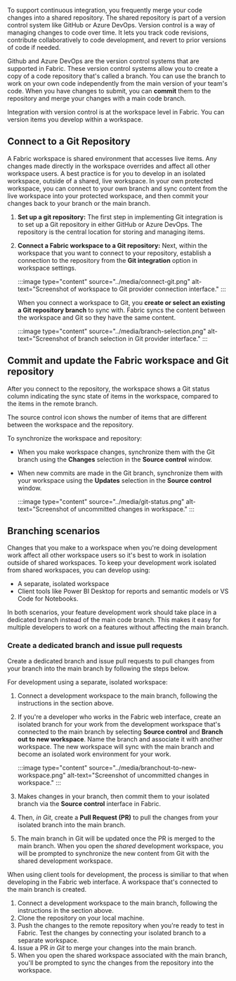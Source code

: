 To support continuous integration, you frequently merge your code changes into a shared repository.  The shared repository is part of a version control system like GitHub or Azure DevOps.  Version control is a way of managing changes to code over time. It lets you track code revisions, contribute collaboratively to code development, and revert to prior versions of code if needed.

Github and Azure DevOps are the version control systems that are supported in Fabric. These version control systems allow you to create a copy of a code repository that's called a branch. You can use the branch to work on your own code independently from the main version of your team's code. When you have changes to submit, you can **commit** them to the repository and merge your changes with a main code branch.

Integration with version control is at the workspace level in Fabric. You can version items you develop within a workspace.

## Connect to a Git Repository
A Fabric workspace is shared environment that accesses live items. Any changes made directly in the workspace overrides and affect all other workspace users. A best practice is for you to develop in an isolated workspace, outside of a shared, live workspace. In your own protected workspace, you can connect to your own branch and sync content from the live workspace into your protected workspace, and then commit your changes back to your branch or the main branch.

1. **Set up a git repository:**
The first step in implementing Git integration is to set up a Git repository in either GitHub or Azure DevOps. The repository is the central location for storing and managing items.

2. **Connect a Fabric workspace to a Git repository:**
Next, within the workspace that you want to connect to your repository, establish a connection to the repository from the **Git integration** option in workspace settings.

    :::image type="content" source="../media/connect-git.png" alt-text="Screenshot of workspace to Git provider connection interface." :::

    When you connect a workspace to Git, you **create or select an existing a Git repository branch** to sync with.  Fabric syncs the content between the workspace and Git so they have the same content.
    
    :::image type="content" source="../media/branch-selection.png" alt-text="Screenshot of branch selection in Git provider interface." :::

## Commit and update the Fabric workspace and Git repository
After you connect to the repository, the workspace shows a Git status column indicating the sync state of items in the workspace, compared to the items in the remote branch.

The source control icon shows the number of items that are different between the workspace and the repository. 

To synchronize the workspace and repository:
- When you make workspace changes, synchronize them with the Git branch using the **Changes** selection in the **Source control** window.
- When new commits are made in the Git branch, synchronize them with your workspace using the **Updates** selection in the **Source control** window.

    :::image type="content" source="../media/git-status.png" alt-text="Screenshot of uncommitted changes in workspace." :::

## Branching scenarios
Changes that you make to a workspace when you're doing development work affect all other workspace users so it's best to work in isolation outside of shared workspaces. To keep your development work isolated from shared workspaces, you can develop using:
- A separate, isolated workspace 
- Client tools like Power BI Desktop for reports and semantic models or VS Code for Notebooks.

 In both scenarios, your feature development work should take place in a dedicated branch instead of the main code branch.  This makes it easy for multiple developers to work on a features without affecting the main branch. 

### Create a dedicated branch and issue pull requests

Create a dedicated branch and issue pull requests to pull changes from your branch into the main branch by following the steps below. 

For development using a separate, isolated workspace:

1. Connect a development workspace to the main branch, following the instructions in the section above. 
2. If you're a developer who works in the Fabric web interface, create an isolated branch for your work from the development workspace that's connected to the main branch by selecting **Source control** and **Branch out to new workspace**. Name the branch and associate it with another workspace.  The new workspace will sync with the main branch and become an isolated work environment for your work.

    :::image type="content" source="../media/branchout-to-new-workspace.png" alt-text="Screenshot of uncommitted changes in workspace." :::

3. Makes changes in your branch, then commit them to your isolated branch via the **Source control** interface in Fabric. 
4. Then, *in Git*, create a **Pull Request (PR)** to pull the changes from your isolated branch into the main branch.  
5. The main branch in Git will be updated once the PR is merged to the main branch. When you open the *shared* development workspace, you will be prompted to synchronize the new content from Git with the shared development workspace. 

When using client tools for development, the process is similiar to that when developing in the Fabric web interface. A workspace that's connected to the main branch is created.
 
1. Connect a development workspace to the main branch, following the instructions in the section above. 
2. Clone the repository on your local machine. 
3. Push the changes to the remote repository when you're ready to test in Fabric. Test the changes by connecting your isolated branch to a separate workspace.
4. Issue a PR *in Git* to merge your changes into the main branch.
5. When you open the shared workspace associated with the main branch, you'll be prompted to sync the changes from the repository into the workspace.